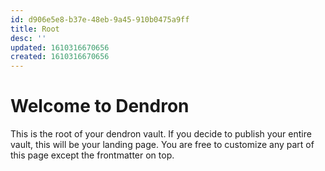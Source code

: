 ```yaml
---
id: d906e5e8-b37e-48eb-9a45-910b0475a9ff
title: Root
desc: ''
updated: 1610316670656
created: 1610316670656
---
```

# Welcome to Dendron

This is the root of your dendron vault. If you decide to publish your entire vault, this will be your landing page. You are free to customize any part of this page except the frontmatter on top. 
